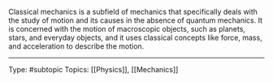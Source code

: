 Classical mechanics is a subfield of mechanics that specifically deals with the study of motion and its causes in the absence of quantum mechanics. It is concerned with the motion of macroscopic objects, such as planets, stars, and everyday objects, and it uses classical concepts like force, mass, and acceleration to describe the motion.
___
Type: #subtopic 
Topics: [[Physics]], [[Mechanics]]

